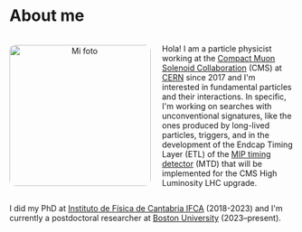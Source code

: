 # About me

<div style="display: flex; align-items: center; justify-content: space-between;">
  <div style="flex: 1; text-align: center; margin-right: 20px;">
    <img src="https://github.com/user-attachments/assets/27a39471-27a9-4293-9370-751ba01472aa" alt="Mi foto" width="250" style="border-radius: 10px;">
  </div>
  <div style="flex: 2;">
      <p>
      Hola! I am a particle physicist working at the <a href="https://cmsexperiment.web.cern.ch/collaboration" target="_blank">Compact Muon Solenoid Collaboration</a> (CMS) at <a href="https://home.cern" target="_blank">CERN</a> since 2017 and I'm interested in fundamental particles and their interactions. In specific, I'm working on searches with unconventional signatures, like the ones produced by long-lived particles, triggers, and in the development of the Endcap Timing Layer (ETL) of the <a href="https://cms.cern/news/new-precision-timing-detector-cms-hl-lhc-upgrade" target="_blank">MIP timing detector</a> (MTD) that will be implemented for the CMS High Luminosity LHC upgrade.
    </p>
  </div>
</div>

I did my PhD at [Instituto de Física de Cantabria IFCA](https://ifca.unican.es/) (2018-2023) and I'm currently a postdoctoral researcher at [Boston University](https://www.bu.edu/) (2023–present).
